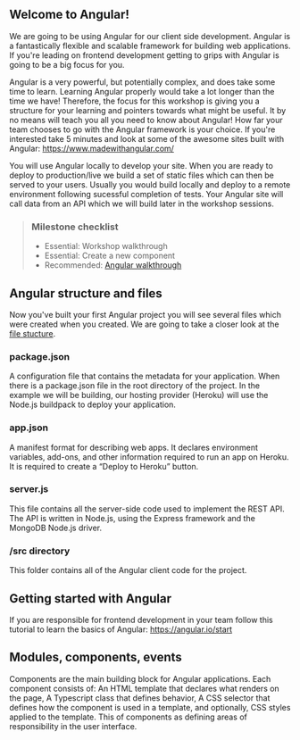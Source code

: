 ## Welcome to Angular! 

We are going to be using Angular for our client side development. Angular is a fantastically flexible and scalable framework for building web applications. If you're leading on frontend development getting to grips with Angular is going to be a big focus for you.

Angular is a very powerful, but potentially complex, and does take some time to learn. Learning Angular properly would take a lot longer than the time we have! Therefore, the focus for this workshop is giving you a structure for your learning and pointers towards what might be useful. It by no means will teach you all you need to know about Angular! How far your team chooses to go with the Angular framework is your choice. If you're interested take 5 minutes and look at some of the awesome sites built with Angular: https://www.madewithangular.com/

You will use Angular locally to develop your site. When you are ready to deploy to production/live we build a set of static files which can then be served to your users. Usually you would build locally and deploy to a remote environment following sucessful completion of tests. Your Angular site will call data from an API which we will build later in the workshop sessions.

> ### Milestone checklist
> - Essential: Workshop walkthrough
> - Essential: Create a new component
> - Recommended: [Angular walkthrough](https://angular.io/start )

## Angular structure and files

Now you've built your first Angular project you will see several files which were created when you created. We are going to take a closer look at the [file stucture](https://angular.io/guide/file-structure).

### package.json
A configuration file that contains the metadata for your application. When there is a package.json file in the root directory of the project. In the example we will be building, our hosting provider (Heroku) will use the Node.js buildpack to deploy your application. 

### app.json
A manifest format for describing web apps. It declares environment variables, add-ons, and other information required to run an app on Heroku. It is required to create a “Deploy to Heroku” button.

### server.js
This file contains all the server-side code used to implement the REST API. The API is written in Node.js, using the Express framework and the MongoDB Node.js driver.

### /src directory
This folder contains all of the Angular client code for the project.

## Getting started with Angular

If you are responsible for frontend development in your team follow this tutorial to learn the basics of Angular: https://angular.io/start 

## Modules, components, events

Components are the main building block for Angular applications. Each component consists of: An HTML template that declares what renders on the page, A Typescript class that defines behavior, A CSS selector that defines how the component is used in a template, and optionally, CSS styles applied to the template. This of components as defining areas of responsibility in the user interface.


